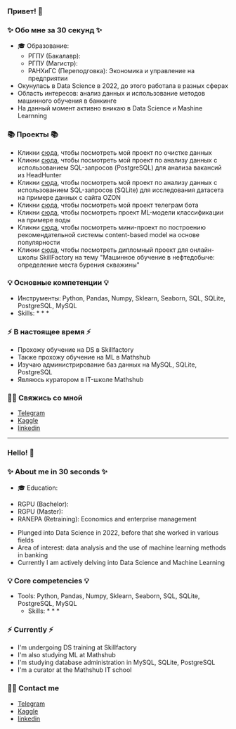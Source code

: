 ### Привет! 👋

### ✨ Обо мне за 30 секунд ✨ 
* 🎓 Образование:
  - РГПУ (Бакалавр): 
  - РГПУ (Магистр):
  - РАНХиГС (Переподговка): Экономика и управление на предприятии
* Окунулась в Data Science в 2022, до этого работала в разных сферах 
* Область интересов: анализ данных и использование методов машинного обучения в банкинге
* На данный момент активно вникаю в Data Science и Mashine Learnning

  

### 📚 Проекты 📚

* Кликни [сюда](https://github.com/Lidiya-cutie/DATACLEANINGPROJECT), чтобы посмотреть мой проект по очистке данных
* Кликни [сюда](https://github.com/Lidiya-cutie/DS_SkillFactory/blob/main/Project_2_Короткова_ЛС.ipynb), чтобы посмотреть мой проект по анализу данных с использованием SQL-запросов (PostgreSQL) для aнализa вакансий из HeadHunter
* Кликни [сюда](https://github.com/Lidiya-cutie/SQL-theory-practice/blob/master/Korotkova_db_connect.ipynb), чтобы посмотреть мой проект по анализу данных с использованием SQL-запросов (SQLite) для исследования датасета на примере данных с сайта OZON
* Кликни [сюда](https://github.com/Lidiya-cutie/bots/tree/master/sk_bot), чтобы посмотреть мой проект телеграм бота
* Кликни [сюда](https://github.com/Lidiya-cutie/ML-model/blob/master/Testing_for_water.ipynb), чтобы посмотреть проект ML-модели классификации на примере воды
* Кликни [сюда](https://github.com/Lidiya-cutie/Mini_project_model_Netflix), чтобы посмотреть мини-проект по построению рекомендательной системы content-based model на основе популярности
* Кликни [сюда](https://github.com/Lidiya-cutie/Diplom_SF), чтобы посмотреть дипломный проект для онлайн-школы SkillFactory на тему "Машинное обучение в нефтедобыче: определение места бурения скважины"

### 💡 Основные компетенции 💡
- Инструменты: Python, Pandas, Numpy, Sklearn, Seaborn, SQL, SQLite, PostgreSQL, MySQL
- Skills: 
    * 
    * 
    * 

### ⚡️ В настоящее время ⚡️
- Прохожу обучение на DS в Skillfactory
- Также прохожу обучение на ML в Mathshub
- Изучаю администрирование баз данных на MySQL, SQLite, PostgreSQL
- Являюсь куратором в IT-школе Mathshub

### 🙌🏻 Свяжись со мной
- [Telegram](https://web.telegram.org/k/#@The_Reborned_Thing)
- [Kaggle](https://www.kaggle.com/lidiyacutie)
- [linkedin](https://www.linkedin.com/in/lidya-korotkova-a363b5274)
---

### Hello! 👋

### ✨ About me in 30 seconds ✨ 
* 🎓 Education:
 - RGPU (Bachelor):
 - RGPU (Master):
 - RANEPA (Retraining): Economics and enterprise management
* Plunged into Data Science in 2022, before that she worked in various fields
* Area of interest: data analysis and the use of machine learning methods in banking
* Currently I am actively delving into Data Science and Machine Learning 

### 💡 Core competencies 💡
- Tools: Python, Pandas, Numpy, Sklearn, Seaborn, SQL, SQLite, PostgreSQL, MySQL
  - Skills:
    * 
    * 
    * 


### ⚡️ Currently ⚡️
- I'm undergoing DS training at Skillfactory
- I'm also studying ML at Mathshub
- I'm studying database administration in MySQL, SQLite, PostgreSQL
- I'm a curator at the Mathshub IT school 

### 🙌🏻 Contact me
- [Telegram](https://web.telegram.org/k/#@The_Reborned_Thing)
- [Kaggle](https://www.kaggle.com/lidiyacutie)
- [linkedin](https://www.linkedin.com/in/lidya-korotkova-a363b5274)
